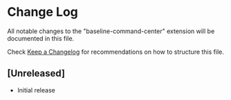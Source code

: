 # Change Log

All notable changes to the "baseline-command-center" extension will be documented in this file.

Check [Keep a Changelog](http://keepachangelog.com/) for recommendations on how to structure this file.

## [Unreleased]

- Initial release